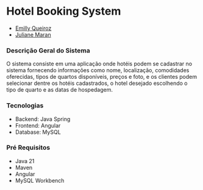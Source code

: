 # Hotel Booking System

- [Emilly Queiroz](https://github.com/emillyQueiroz)
- [Juliane Maran](https://github.com/JulianeMaran32)

### Descrição Geral do Sistema

O sistema consiste em uma aplicação onde hotéis podem se cadastrar no sistema fornecendo informações como nome, localização, comodidades oferecidas, tipos de quartos disponíveis, preços e foto, e os clientes podem selecionar dentre os hotéis cadastrados, o hotel desejado escolhendo o tipo de quarto e as datas de hospedagem.

### Tecnologias

- Backend: Java Spring
- Frontend: Angular
- Database: MySQL

### Pré Requisitos

- Java 21
- Maven
- Angular
- MySQL Workbench
